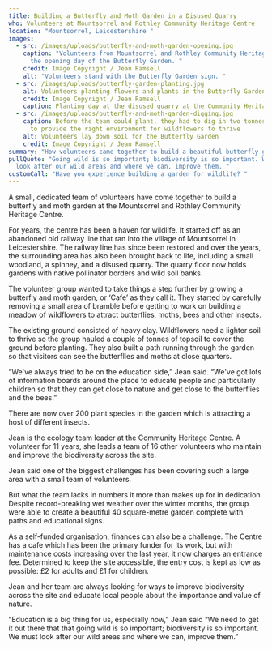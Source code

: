 ```yaml
---
title: Building a Butterfly and Moth Garden in a Disused Quarry
who: Volunteers at Mountsorrel and Rothley Community Heritage Centre
location: "Mountsorrel, Leicestershire "
images:
  - src: /images/uploads/butterfly-and-moth-garden-opening.jpg
    caption: "Volunteers from Mountsorrel and Rothley Community Heritage Centre on
      the opening day of the Butterfly Garden. "
    credit: Image Copyright / Jean Ramsell
    alt: "Volunteers stand with the Butterfly Garden sign. "
  - src: /images/uploads/butterfly-garden-planting.jpg
    alt: Volunteers planting flowers and plants in the Butterfly Garden
    credit: Image Copyright / Jean Ramsell
    caption: Planting day at the disused quarry at the Community Heritage Centre
  - src: /images/uploads/butterfly-and-moth-garden-digging.jpg
    caption: Before the team could plant, they had to dig in two tonnes of topsoil
      to provide the right environment for wildflowers to thrive
    alt: Volunteers lay down soil for the Butterfly Garden
    credit: Image Copyright / Jean Ramsell
summary: "How volunteers came together to build a beautiful butterfly garden "
pullQuote: "Going wild is so important; biodiversity is so important. We must
  look after our wild areas and where we can, improve them. "
customCall: "Have you experience building a garden for wildlife? "
---
```

A small, dedicated team of volunteers have come together to build a butterfly and moth garden at the Mountsorrel and Rothley Community Heritage Centre. 

For years, the centre has been a haven for wildlife. It started off as an abandoned old railway line that ran into the village of Mountsorrel in Leicestershire. The railway line has since been restored and over the years, the surrounding area has also been brought back to life, including a small woodland, a spinney, and a disused quarry. The quarry floor now holds gardens with native pollinator borders and wild soil banks. 

The volunteer group wanted to take things a step further by growing a butterfly and moth garden, or ‘Cafe’ as they call it. They started by carefully removing a small area of bramble before getting to work on building a meadow of wildflowers to attract butterflies, moths, bees and other insects. 

The existing ground consisted of heavy clay. Wildflowers need a lighter soil to thrive so the group hauled a couple of tonnes of topsoil to cover the ground before planting. They also built a path running through the garden so that visitors can see the butterflies and moths at close quarters.

“We've always tried to be on the education side,” Jean said. “We've got lots of information boards around the place to educate people and particularly children so that they can get close to nature and get close to the butterflies and the bees.”

There are now over 200 plant species in the garden which is attracting a host of different insects. 

Jean is the ecology team leader at the Community Heritage Centre. A volunteer for 11 years, she leads a team of 16 other volunteers who maintain and improve the biodiversity across the site. 

Jean said one of the biggest challenges has been covering such a large area with a small team of volunteers. 

But what the team lacks in numbers it more than makes up for in dedication. Despite record-breaking wet weather over the winter months, the group were able to create a beautiful 40 square-metre garden complete with paths and educational signs. 

As a self-funded organisation, finances can also be a challenge. The Centre has a cafe which has been the primary funder for its work, but with maintenance costs increasing over the last year, it now charges an entrance fee. Determined to keep the site accessible, the entry cost is kept as low as possible: £2 for adults and £1 for children. 

Jean and her team are always looking for ways to improve biodiversity across the site and educate local people about the importance and value of nature. 

“Education is a big thing for us, especially now,” Jean said “We need to get it out there that that going wild is so important; biodiversity is so important. We must look after our wild areas and where we can, improve them.”